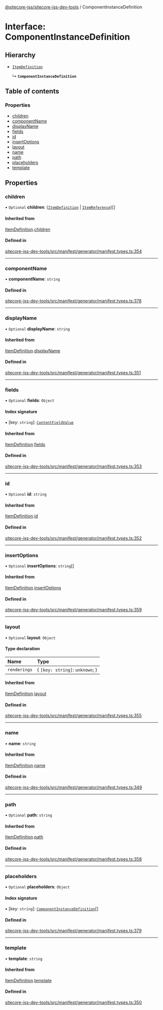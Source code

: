 [@sitecore-jss/sitecore-jss-dev-tools](../README.md) / ComponentInstanceDefinition

# Interface: ComponentInstanceDefinition

## Hierarchy

- [`ItemDefinition`](ItemDefinition.md)

  ↳ **`ComponentInstanceDefinition`**

## Table of contents

### Properties

- [children](ComponentInstanceDefinition.md#children)
- [componentName](ComponentInstanceDefinition.md#componentname)
- [displayName](ComponentInstanceDefinition.md#displayname)
- [fields](ComponentInstanceDefinition.md#fields)
- [id](ComponentInstanceDefinition.md#id)
- [insertOptions](ComponentInstanceDefinition.md#insertoptions)
- [layout](ComponentInstanceDefinition.md#layout)
- [name](ComponentInstanceDefinition.md#name)
- [path](ComponentInstanceDefinition.md#path)
- [placeholders](ComponentInstanceDefinition.md#placeholders)
- [template](ComponentInstanceDefinition.md#template)

## Properties

### children

• `Optional` **children**: ([`ItemDefinition`](ItemDefinition.md) \| [`ItemReference`](ItemReference.md))[]

#### Inherited from

[ItemDefinition](ItemDefinition.md).[children](ItemDefinition.md#children)

#### Defined in

[sitecore-jss-dev-tools/src/manifest/generator/manifest.types.ts:354](https://github.com/Sitecore/jss/blob/ca3dac913/packages/sitecore-jss-dev-tools/src/manifest/generator/manifest.types.ts#L354)

___

### componentName

• **componentName**: `string`

#### Defined in

[sitecore-jss-dev-tools/src/manifest/generator/manifest.types.ts:378](https://github.com/Sitecore/jss/blob/ca3dac913/packages/sitecore-jss-dev-tools/src/manifest/generator/manifest.types.ts#L378)

___

### displayName

• `Optional` **displayName**: `string`

#### Inherited from

[ItemDefinition](ItemDefinition.md).[displayName](ItemDefinition.md#displayname)

#### Defined in

[sitecore-jss-dev-tools/src/manifest/generator/manifest.types.ts:351](https://github.com/Sitecore/jss/blob/ca3dac913/packages/sitecore-jss-dev-tools/src/manifest/generator/manifest.types.ts#L351)

___

### fields

• `Optional` **fields**: `Object`

#### Index signature

▪ [key: `string`]: [`ContentFieldValue`](ContentFieldValue.md)

#### Inherited from

[ItemDefinition](ItemDefinition.md).[fields](ItemDefinition.md#fields)

#### Defined in

[sitecore-jss-dev-tools/src/manifest/generator/manifest.types.ts:353](https://github.com/Sitecore/jss/blob/ca3dac913/packages/sitecore-jss-dev-tools/src/manifest/generator/manifest.types.ts#L353)

___

### id

• `Optional` **id**: `string`

#### Inherited from

[ItemDefinition](ItemDefinition.md).[id](ItemDefinition.md#id)

#### Defined in

[sitecore-jss-dev-tools/src/manifest/generator/manifest.types.ts:352](https://github.com/Sitecore/jss/blob/ca3dac913/packages/sitecore-jss-dev-tools/src/manifest/generator/manifest.types.ts#L352)

___

### insertOptions

• `Optional` **insertOptions**: `string`[]

#### Inherited from

[ItemDefinition](ItemDefinition.md).[insertOptions](ItemDefinition.md#insertoptions)

#### Defined in

[sitecore-jss-dev-tools/src/manifest/generator/manifest.types.ts:359](https://github.com/Sitecore/jss/blob/ca3dac913/packages/sitecore-jss-dev-tools/src/manifest/generator/manifest.types.ts#L359)

___

### layout

• `Optional` **layout**: `Object`

#### Type declaration

| Name | Type |
| :------ | :------ |
| `renderings` | \{ `[key: string]`: `unknown`;  } |

#### Inherited from

[ItemDefinition](ItemDefinition.md).[layout](ItemDefinition.md#layout)

#### Defined in

[sitecore-jss-dev-tools/src/manifest/generator/manifest.types.ts:355](https://github.com/Sitecore/jss/blob/ca3dac913/packages/sitecore-jss-dev-tools/src/manifest/generator/manifest.types.ts#L355)

___

### name

• **name**: `string`

#### Inherited from

[ItemDefinition](ItemDefinition.md).[name](ItemDefinition.md#name)

#### Defined in

[sitecore-jss-dev-tools/src/manifest/generator/manifest.types.ts:349](https://github.com/Sitecore/jss/blob/ca3dac913/packages/sitecore-jss-dev-tools/src/manifest/generator/manifest.types.ts#L349)

___

### path

• `Optional` **path**: `string`

#### Inherited from

[ItemDefinition](ItemDefinition.md).[path](ItemDefinition.md#path)

#### Defined in

[sitecore-jss-dev-tools/src/manifest/generator/manifest.types.ts:358](https://github.com/Sitecore/jss/blob/ca3dac913/packages/sitecore-jss-dev-tools/src/manifest/generator/manifest.types.ts#L358)

___

### placeholders

• `Optional` **placeholders**: `Object`

#### Index signature

▪ [key: `string`]: [`ComponentInstanceDefinition`](ComponentInstanceDefinition.md)[]

#### Defined in

[sitecore-jss-dev-tools/src/manifest/generator/manifest.types.ts:379](https://github.com/Sitecore/jss/blob/ca3dac913/packages/sitecore-jss-dev-tools/src/manifest/generator/manifest.types.ts#L379)

___

### template

• **template**: `string`

#### Inherited from

[ItemDefinition](ItemDefinition.md).[template](ItemDefinition.md#template)

#### Defined in

[sitecore-jss-dev-tools/src/manifest/generator/manifest.types.ts:350](https://github.com/Sitecore/jss/blob/ca3dac913/packages/sitecore-jss-dev-tools/src/manifest/generator/manifest.types.ts#L350)
